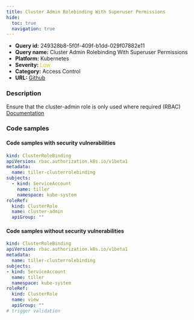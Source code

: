 ```yaml
---
title: Cluster Admin Rolebinding With Superuser Permissions
hide:
  toc: true
  navigation: true
---
```


<style>
  .highlight .hll {
    background-color: #ff171742;
  }
  .md-content {
    max-width: 1100px;
    margin: 0 auto;
  }
</style>

-   **Query id:** 249328b8-5f0f-409f-b1dd-029f07882e11
-   **Query name:** Cluster Admin Rolebinding With Superuser Permissions
-   **Platform:** Kubernetes
-   **Severity:** <span style="color:#CC0">Low</span>
-   **Category:** Access Control
-   **URL:** [Github](https://github.com/Checkmarx/kics/tree/master/assets/queries/k8s/cluster_admin_role_binding_with_super_user_permissions)

### Description
Ensure that the cluster-admin role is only used where required (RBAC)<br>
[Documentation](https://kubernetes.io/docs/reference/access-authn-authz/rbac/#user-facing-roles)

### Code samples
#### Code samples with security vulnerabilities
```yaml title="Positive test num. 1 - yaml file" hl_lines="11"
kind: ClusterRoleBinding
apiVersion: rbac.authorization.k8s.io/v1beta1
metadata:
  name: tiller-clusterrolebinding
subjects:
  - kind: ServiceAccount
    name: tiller
    namespace: kube-system
roleRef:
  kind: ClusterRole
  name: cluster-admin
  apiGroup: ""

```


#### Code samples without security vulnerabilities
```yaml title="Negative test num. 1 - yaml file"
kind: ClusterRoleBinding
apiVersion: rbac.authorization.k8s.io/v1beta1
metadata:
  name: tiller-clusterrolebinding
subjects:
- kind: ServiceAccount
  name: tiller
  namespace: kube-system
roleRef:
  kind: ClusterRole
  name: view
  apiGroup: ""
# trigger validation

```
